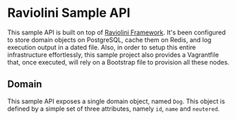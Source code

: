 # Raviolini Sample API

This sample API is built on top of [Raviolini Framework](https://github.com/otaviofff/raviolini). It's been configured to store domain objects on PostgreSQL, cache them on Redis, and log execution output in a dated file. Also, in order to setup this entire infrastructure effortlessly, this sample project also provides a Vagrantfile that, once executed, will rely on a Bootstrap file to provision all these nodes.

## Domain

This sample API exposes a single domain object, named ```Dog```. This object is defined by a simple set of three attributes, namely ```id```, ```name``` and ```neutered```.
